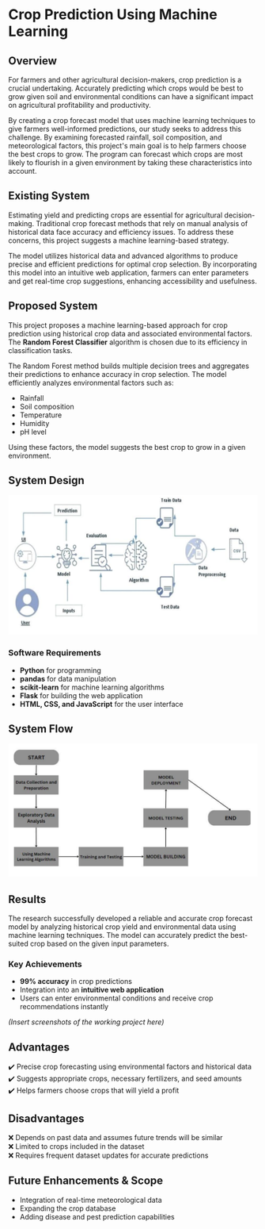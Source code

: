 # Crop Prediction Using Machine Learning

## Overview
For farmers and other agricultural decision-makers, crop prediction is a crucial undertaking. Accurately predicting which crops would be best to grow given soil and environmental conditions can have a significant impact on agricultural profitability and productivity. 

By creating a crop forecast model that uses machine learning techniques to give farmers well-informed predictions, our study seeks to address this challenge. By examining forecasted rainfall, soil composition, and meteorological factors, this project's main goal is to help farmers choose the best crops to grow. The program can forecast which crops are most likely to flourish in a given environment by taking these characteristics into account.

## Existing System
Estimating yield and predicting crops are essential for agricultural decision-making. Traditional crop forecast methods that rely on manual analysis of historical data face accuracy and efficiency issues. To address these concerns, this project suggests a machine learning-based strategy.

The model utilizes historical data and advanced algorithms to produce precise and efficient predictions for optimal crop selection. By incorporating this model into an intuitive web application, farmers can enter parameters and get real-time crop suggestions, enhancing accessibility and usefulness. 

## Proposed System
This project proposes a machine learning-based approach for crop prediction using historical crop data and associated environmental factors. The **Random Forest Classifier** algorithm is chosen due to its efficiency in classification tasks. 

The Random Forest method builds multiple decision trees and aggregates their predictions to enhance accuracy in crop selection. The model efficiently analyzes environmental factors such as:
- Rainfall
- Soil composition
- Temperature
- Humidity
- pH level

Using these factors, the model suggests the best crop to grow in a given environment.

## System Design
*![Alt text](SysDesign.png)*

### Software Requirements
- **Python** for programming
- **pandas** for data manipulation
- **scikit-learn** for machine learning algorithms
- **Flask** for building the web application
- **HTML, CSS, and JavaScript** for the user interface

## System Flow
*![Alt text](ProcessFlow.png)*

## Results
The research successfully developed a reliable and accurate crop forecast model by analyzing historical crop yield and environmental data using machine learning techniques. The model can accurately predict the best-suited crop based on the given input parameters.

### Key Achievements
- **99% accuracy** in crop predictions
- Integration into an **intuitive web application**
- Users can enter environmental conditions and receive crop recommendations instantly

*(Insert screenshots of the working project here)*

## Advantages
✔️ Precise crop forecasting using environmental factors and historical data  
✔️ Suggests appropriate crops, necessary fertilizers, and seed amounts  
✔️ Helps farmers choose crops that will yield a profit  

## Disadvantages
❌ Depends on past data and assumes future trends will be similar  
❌ Limited to crops included in the dataset  
❌ Requires frequent dataset updates for accurate predictions  

## Future Enhancements & Scope
- Integration of real-time meteorological data
- Expanding the crop database
- Adding disease and pest prediction capabilities
